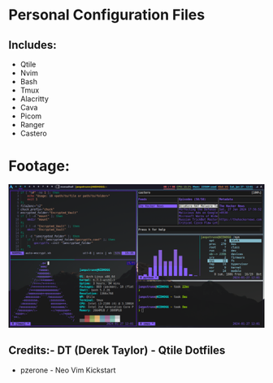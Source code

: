 # Personal Configuration Files
## Includes:
- Qtile
- Nvim
- Bash
- Tmux
- Alacritty
- Cava
- Picom
- Ranger
- Castero
# Footage:
![footage](https://github.com/janpstrunn/config-files/blob/main/footage.png)
## Credits:- DT (Derek Taylor) - Qtile Dotfiles
- pzerone - Neo Vim Kickstart
